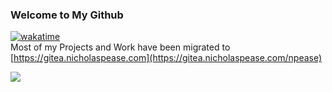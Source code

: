 ### Welcome to My Github
[![wakatime](https://wakatime.com/badge/user/804e2951-da01-4671-9353-8d0083e7932e.svg?style=for-the-badge)](https://wakatime.com/@804e2951-da01-4671-9353-8d0083e7932e)<br>
Most of my Projects and Work have been migrated to [https://gitea.nicholaspease.com](https://gitea.nicholaspease.com/npease)

![](https://github-readme-stats.vercel.app/api/wakatime?username=LAX18&api_domain=wakaapi.nicholaspease.com&bg_color=000000&title_color=FFFFFF&icon_color=2F855A&text_color=ffffff&custom_title=Weekly%20Coding%20Stats&layout=compact)
